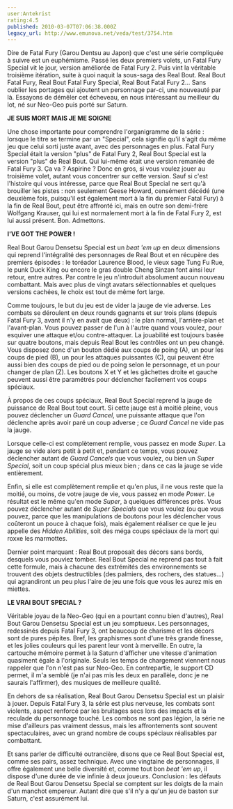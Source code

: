 ```yaml
---
user:Antekrist
rating:4.5
published: 2010-03-07T07:06:38.000Z
legacy_url: http://www.emunova.net/veda/test/3754.htm
---
```

Dire de Fatal Fury (Garou Dentsu au Japon) que c'est une série compliquée à suivre est un euphémisme. Passé les deux premiers volets, un Fatal Fury Special vit le jour, version améliorée de Fatal Fury 2\. Puis vint la véritable troisième itération, suite à quoi naquit la sous-saga des Real Bout. Real Bout Fatal Fury, Real Bout Fatal Fury Special, Real Bout Fatal Fury 2... Sans oublier les portages qui ajoutent un personnage par-ci, une nouveauté par là. Essayons de démêler cet écheveau, en nous intéressant au meilleur du lot, né sur Neo-Geo puis porté sur Saturn.  

  

**JE SUIS MORT MAIS JE ME SOIGNE**  

Une chose importante pour comprendre l'organigramme de la série : lorsque le titre se termine par un "Special", cela signifie qu'il s'agit du même jeu que celui sorti juste avant, avec des personnages en plus. Fatal Fury Special était la version "plus" de Fatal Fury 2, Real Bout Special est la version "plus" de Real Bout. Qui lui-même était une version remaniée de Fatal Fury 3\. Ça va ? Aspirine ? Donc en gros, si vous voulez jouer au troisième volet, autant vous concentrer sur cette version. Sauf si c'est l'histoire qui vous intéresse, parce que Real Bout Special ne sert qu'à brouiller les pistes : non seulement Geese Howard, censément décédé (une deuxième fois, puisqu'il est également mort à la fin du premier Fatal Fury) à la fin de Real Bout, peut être affronté ici, mais en outre son demi-frère Wolfgang Krauser, qui lui est normalement mort à la fin de Fatal Fury 2, est lui aussi présent. Bon. Admettons.  

  

**I'VE GOT THE POWER !**  

Real Bout Garou Densetsu Special est un _beat 'em up_ en deux dimensions qui reprend l'intégralité des personnages de Real Bout et en récupère des premiers épisodes : le toréador Laurence Blood, le vieux sage Tung Fu Rue, le punk Duck King ou encore le gras double Cheng Sinzan font ainsi leur retour, entre autres. Par contre le jeu n'introduit absolument aucun nouveau combattant. Mais avec plus de vingt avatars sélectionnables et quelques versions cachées, le choix est tout de même fort large.  

Comme toujours, le but du jeu est de vider la jauge de vie adverse. Les combats se déroulent en deux rounds gagnants et sur trois plans (depuis Fatal Fury 3, avant il n'y en avait que deux) : le plan normal, l'arrière-plan et l'avant-plan. Vous pouvez passer de l'un à l'autre quand vous voulez, pour esquiver une attaque et/ou contre-attaquer. La jouabilité est toujours basée sur quatre boutons, mais depuis Real Bout les contrôles ont un peu changé. Vous disposez donc d'un bouton dédié aux coups de poing (A), un pour les coups de pied (B), un pour les attaques puissantes (C), qui peuvent être aussi bien des coups de pied ou de poing selon le personnage, et un pour changer de plan (Z). Les boutons X et Y et les gâchettes droite et gauche peuvent aussi être paramétrés pour déclencher facilement vos coups spéciaux.  

À propos de ces coups spéciaux, Real Bout Special reprend la jauge de puissance de Real Bout tout court. Si cette jauge est à moitié pleine, vous pouvez déclencher un _Guard Cancel_, une puissante attaque que l'on déclenche après avoir paré un coup adverse ; ce _Guard Cancel_ ne vide pas la jauge.  

Lorsque celle-ci est complètement remplie, vous passez en mode _Super_. La jauge se vide alors petit à petit et, pendant ce temps, vous pouvez déclencher autant de _Guard Cancels_ que vous voulez, ou bien un _Super Special_, soit un coup spécial plus mieux bien ; dans ce cas la jauge se vide entièrement.  

Enfin, si elle est complètement remplie et qu'en plus, il ne vous reste que la moitié, ou moins, de votre jauge de vie, vous passez en mode _Power_. Le résultat est le même qu'en mode _Super_, à quelques différences près. Vous pouvez déclencher autant de _Super Specials_ que vous voulez (ou que vous pouvez, parce que les manipulations de boutons pour les déclencher vous coûteront un pouce à chaque fois), mais également réaliser ce que le jeu appelle des _Hidden Abilities_, soit des méga coups spéciaux de la mort qui roxxe les marmottes.  

Dernier point marquant : Real Bout proposait des décors sans bords, desquels vous pouviez tomber. Real Bout Special ne reprend pas tout à fait cette formule, mais à chacune des extrémités des environnements se trouvent des objets destructibles (des palmiers, des rochers, des statues...) qui agrandiront un peu plus l'aire de jeu une fois que vous les aurez mis en miettes.  

  

**LE VRAI BOUT SPECIAL ?**  

Véritable joyau de la Neo-Geo (qui en a pourtant connu bien d'autres), Real Bout Garou Densetsu Special est un jeu somptueux. Les personnages, redessinés depuis Fatal Fury 3, ont beaucoup de charisme et les décors sont de pures pépites. Bref, les graphismes sont d'une très grande finesse, et les jolies couleurs qui les parent leur vont à merveille. En outre, la cartouche mémoire permet à la Saturn d'afficher une vitesse d'animation quasiment égale à l'originale. Seuls les temps de chargement viennent nous rappeler que l'on n'est pas sur Neo-Geo. En contrepartie, le support CD permet, il m'a semblé (je n'ai pas mis les deux en parallèle, donc je ne saurais l'affirmer), des musiques de meilleure qualité.  

En dehors de sa réalisation, Real Bout Garou Densetsu Special est un plaisir à jouer. Depuis Fatal Fury 3, la série est plus nerveuse, les combats sont violents, aspect renforcé par les bruitages secs lors des impacts et la reculade du personnage touché. Les combos ne sont pas légion, la série ne mise d'ailleurs pas vraiment dessus, mais les affrontements sont souvent spectaculaires, avec un grand nombre de coups spéciaux réalisables par combattant.  

Et sans parler de difficulté outrancière, disons que ce Real Bout Special est, comme ses pairs, assez technique. Avec une vingtaine de personnages, il offre également une belle diversité et, comme tout bon _beat 'em up_, il dispose d'une durée de vie infinie à deux joueurs. Conclusion : les défauts de Real Bout Garou Densetsu Special se comptent sur les doigts de la main d'un manchot empereur. Autant dire que s'il n'y a qu'un jeu de baston sur Saturn, c'est assurément lui.